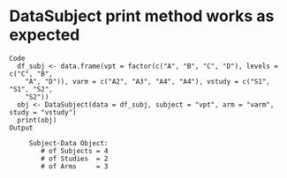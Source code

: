 # DataSubject print method works as expected

    Code
      df_subj <- data.frame(vpt = factor(c("A", "B", "C", "D"), levels = c("C", "B",
        "A", "D")), varm = c("A2", "A3", "A4", "A4"), vstudy = c("S1", "S1", "S2",
        "S2"))
      obj <- DataSubject(data = df_subj, subject = "vpt", arm = "varm", study = "vstudy")
      print(obj)
    Output
      
         Subject-Data Object:
            # of Subjects = 4
            # of Studies  = 2
            # of Arms     = 3 
      

